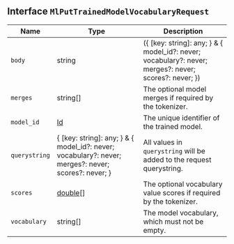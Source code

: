 ## Interface `MlPutTrainedModelVocabularyRequest`

| Name | Type | Description |
| - | - | - |
| `body` | string | ({ [key: string]: any; } & { model_id?: never; vocabulary?: never; merges?: never; scores?: never; }) | All values in `body` will be added to the request body. |
| `merges` | string[] | The optional model merges if required by the tokenizer. |
| `model_id` | [Id](./Id.md) | The unique identifier of the trained model. |
| `querystring` | { [key: string]: any; } & { model_id?: never; vocabulary?: never; merges?: never; scores?: never; } | All values in `querystring` will be added to the request querystring. |
| `scores` | [double](./double.md)[] | The optional vocabulary value scores if required by the tokenizer. |
| `vocabulary` | string[] | The model vocabulary, which must not be empty. |
